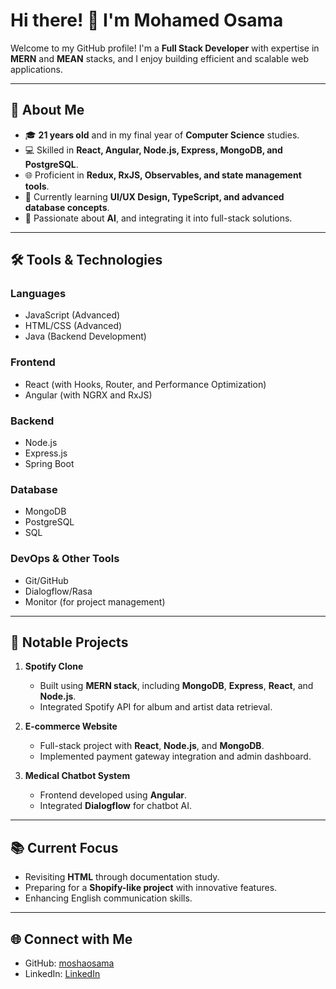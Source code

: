 
# Hi there! 👋 I'm Mohamed Osama  
Welcome to my GitHub profile! I'm a **Full Stack Developer** with expertise in **MERN** and **MEAN** stacks, and I enjoy building efficient and scalable web applications.

---

## 🚀 About Me  
- 🎓 **21 years old** and in my final year of **Computer Science** studies.  
- 💻 Skilled in **React, Angular, Node.js, Express, MongoDB, and PostgreSQL**.  
- 🌐 Proficient in **Redux, RxJS, Observables, and state management tools**.  
- 🌱 Currently learning **UI/UX Design, TypeScript, and advanced database concepts**.  
- 🌟 Passionate about **AI**, and integrating it into full-stack solutions.

---

## 🛠️ Tools & Technologies  

### Languages  
- JavaScript (Advanced)  
- HTML/CSS (Advanced)  
- Java (Backend Development)  

### Frontend  
- React (with Hooks, Router, and Performance Optimization)  
- Angular (with NGRX and RxJS)  

### Backend  
- Node.js  
- Express.js  
- Spring Boot  

### Database  
- MongoDB  
- PostgreSQL  
- SQL  

### DevOps & Other Tools  
- Git/GitHub  
- Dialogflow/Rasa  
- Monitor (for project management)

---

## 🌟 Notable Projects  
1. **Spotify Clone**  
   - Built using **MERN stack**, including **MongoDB**, **Express**, **React**, and **Node.js**.  
   - Integrated Spotify API for album and artist data retrieval.  

2. **E-commerce Website**  
   - Full-stack project with **React**, **Node.js**, and **MongoDB**.  
   - Implemented payment gateway integration and admin dashboard.  

3. **Medical Chatbot System**  
   - Frontend developed using **Angular**.  
   - Integrated **Dialogflow** for chatbot AI.

---

## 📚 Current Focus  
- Revisiting **HTML** through documentation study.  
- Preparing for a **Shopify-like project** with innovative features.  
- Enhancing English communication skills.  

---

## 🌐 Connect with Me  
- GitHub: [moshaosama](https://github.com/moshaosama)  
- LinkedIn: [LinkedIn](https://www.linkedin.com/in/moshaosama)  
